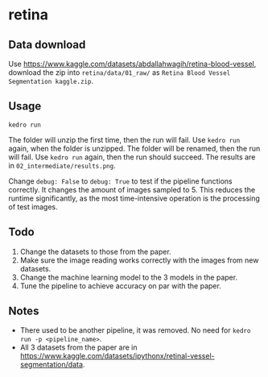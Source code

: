 # retina

## Data download

Use <https://www.kaggle.com/datasets/abdallahwagih/retina-blood-vessel>, download the zip into `retina/data/01_raw/` as `Retina Blood Vessel Segmentation kaggle.zip`.

## Usage

`kedro run`

The folder will unzip the first time, then the run will fail.
Use `kedro run` again, when the folder is unzipped. The folder will be renamed, then the run will fail.
Use `kedro run` again, then the run should succeed.
The results are in `02_intermediate/results.png`.

Change `debug: False` to `debug: True` to test if the pipeline functions correctly. It changes the amount of images sampled to 5. This reduces the runtime significantly, as the most time-intensive operation is the processing of test images.

## Todo

1. Change the datasets to those from the paper.
2. Make sure the image reading works correctly with the images from new datasets.
3. Change the machine learning model to the 3 models in the paper.
4. Tune the pipeline to achieve accuracy on par with the paper.

## Notes

- There used to be another pipeline, it was removed. No need for `kedro run -p <pipeline_name>`.
- All 3 datasets from the paper are in <https://www.kaggle.com/datasets/ipythonx/retinal-vessel-segmentation/data>.
